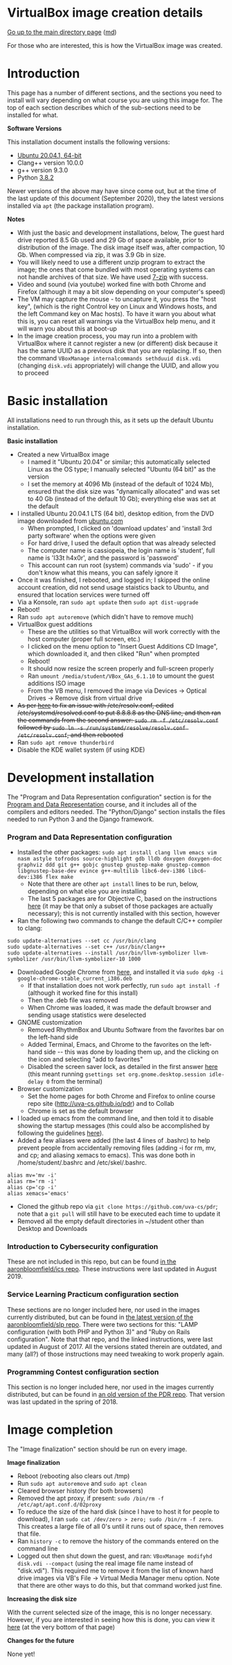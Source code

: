 VirtualBox image creation details
=================================

[Go up to the main directory page](index.html) ([md](index.md))

For those who are interested, this is how the VirtualBox image was created.

# Introduction

This page has a number of different sections, and the sections you need to install will vary depending on what course you are using this image for.  The top of each section describes which of the sub-sections need to be installed for what.

**Software Versions**

This installation document installs the following versions:

- [Ubuntu 20.04.1, 64-bit](http://ubuntu.com)
- Clang++ version 10.0.0
- g++ version 9.3.0
- Python [3.8.2](http://packages.ubuntu.com/xenial/python3)

Newer versions of the above may have since come out, but at the time of the last update of this document (September 2020), they the latest versions installed via `apt` (the package installation program).

**Notes**

- With just the basic and development installations, below, The guest hard drive reported 8.5 Gb used and 29 Gb of space available, prior to distribution of the image.  The disk image itself was, after compaction, 10 Gb.  When compressed via zip, it was 3.9 Gb in size.
- You will likely need to use a different unzip program to extract the image; the ones that come bundled with most operating systems can not handle archives of that size.  We have used [7-zip](http://www.7-zip.org/) with success.
- Video and sound (via youtube) worked fine with both Chrome and Firefox (although it may a bit slow depending on your computer's speed)
- The VM may capture the mouse - to uncapture it, you press the "host key", (which is the right Control key on Linux and Windows hosts, and the left Command key on Mac hosts).  To have it warn you about what this is, you can reset all warnings via the VirtualBox help menu, and it will warn you about this at boot-up
- In the image creation process, you may run into a problem with VirtualBox where it cannot register a new (or different) disk because it has the same UUID as a previous disk that you are replacing.  If so, then the command `VBoxManage internalcommands sethduuid disk.vdi` (changing `disk.vdi` appropriately) will change the UUID, and allow you to proceed

# Basic installation

All installations need to run through this, as it sets up the default Ubuntu installation.

**Basic installation**

- Created a new VirtualBox image
    - I named it "Ubuntu 20.04" or similar; this automatically selected Linux as the OS type; I manually selected "Ubuntu (64 bit)" as the version
    - I set the memory at 4096 Mb (instead of the default of 1024 Mb), ensured that the disk size was "dynamically allocated" and was set to 40 Gb (instead of the default 10 Gb); everything else was set at the default
- I installed Ubuntu 20.04.1 LTS (64 bit), desktop edition, from the DVD image downloaded from [ubuntu.com](https://www.ubuntu.com)
    - When prompted, I clicked on 'download updates' and 'install 3rd party software' when the options were given
    - For hard drive, I used the default option that was already selected
    - The computer name is cassiopeia, the login name is 'student', full name is 'l33t h4x0r', and the password is 'password'
    - This account can run root (system) commands via 'sudo' - if you don't know what this means, you can safely ignore it
- Once it was finished, I rebooted, and logged in; I skipped the online account creation, did not send usage staistics back to Ubuntu, and ensured that location services were turned off
- Via a Konsole, ran `sudo apt update` then `sudo apt dist-upgrade`
- Reboot!
- Ran `sudo apt autoremove` (which didn't have to remove much)
- VirtualBox guest additions
    - These are the utilities so that VirtualBox will work correctly with the host computer (proper full screen, etc.)
    - I clicked on the menu option to "Insert Guest Additions CD Image", which downloaded it, and then cliked "Run" when prompted
    - Reboot!
	- It should now resize the screen properly and full-screen properly
	- Ran `umount /media/student/VBox_GAs_6.1.10` to umount the guest additions ISO image
	- From the VB menu, I removed the image via Devices -> Optical Drives -> Remove disk from virtual drive
- ~~As per [here](https://askubuntu.com/questions/973017/wrong-nameserver-set-by-resolvconf-and-networkmanager) to fix an issue with /etc/resolv.conf, edited /etc/systemd/resolved.conf to put 8.8.8.8 as the DNS line, and then ran the commands from the second answer: `sudo rm -f /etc/resolv.conf` followed by `sudo ln -s /run/systemd/resolve/resolv.conf /etc/resolv.conf`, and then rebooted~~
- Ran `sudo apt remove thunderbird`
- Disable the KDE wallet system (if using KDE)

# Development installation

The "Program and Data Representation configuration" section is for the [Program and Data Representation](http://uva-cs.github.io/pdr) course, and it includes all of the compilers and editors needed.  The "Python/Django" section installs the files needed to run Python 3 and the Django framework.

### Program and Data Representation configuration

- Installed the other packages: `sudo apt install clang llvm emacs vim nasm astyle tofrodos source-highlight gdb lldb doxygen doxygen-doc graphviz ddd git g++ gobjc gnustep gnustep-make gnustep-common libgnustep-base-dev evince g++-multilib libc6-dev-i386 libc6-dev:i386 flex make`
    - Note that there are other `apt install` lines to be run, below, depending on what else you are installing
	- The last 5 packages are for Objective C, based on the instructions [here](http://www.fatvat.co.uk/2010/04/getting-started-with-objective-c-on.html) (it may be that only a subset of those packages are actually necessary); this is not currently installed with this section, however
- Ran the following two commands to change the default C/C++ compiler to clang:
```
sudo update-alternatives --set cc /usr/bin/clang
sudo update-alternatives --set c++ /usr/bin/clang++
sudo update-alternatives --install /usr/bin/llvm-symbolizer llvm-symbolizer /usr/bin/llvm-symbolizer-10 1000
```
- Downloaded Google Chrome from [here](https://www.google.com/chrome/browser/desktop/index.html), and installed it via `sudo dpkg -i google-chrome-stable_current_i386.deb`
    - If that installation does not work perfectly, run `sudo apt install -f` (although it worked fine for this install)
    - Then the .deb file was removed
	- When Chrome was loaded, it was made the default browser and sending usage statistics were deselected
- GNOME customization
    - Removed RhythmBox and Ubuntu Software from the favorites bar on the left-hand side
    - Added Terminal, Emacs, and Chrome to the favorites on the left-hand side -- this was done by loading them up, and the clicking on the icon and selecting "add to favorites"
	- Disabled the screen saver lock, as detailed in the first answer [here](https://stackoverflow.com/questions/28281077/how-do-i-disable-the-gnome-desktop-screen-lock) (this meant running `gsettings set org.gnome.desktop.session idle-delay 0` from the terminal)
- Browser customization
    - Set the home pages for both Chrome and Firefox to online course repo site (http://uva-cs.github.io/pdr) and to Collab
    - Chrome is set as the default browser
- I loaded up emacs from the command line, and then told it to disable showing the startup messages (this could also be accomplished by following the guidelines [here](http://xenon.stanford.edu/~manku/dotemacs.html)).
- Added a few aliases were added (the last 4 lines of .bashrc) to help prevent people from accidentally removing files (adding -i for rm, mv, and cp; and aliasing xemacs to emacs).  This was done both in /home/student/.bashrc and /etc/skel/.bashrc.
```
alias mv='mv -i'
alias rm='rm -i'
alias cp='cp -i'
alias xemacs='emacs'
```
- Cloned the github repo via `git clone https://github.com/uva-cs/pdr`; note that a `git pull` will still have to be executed each time to update it
- Removed all the empty default directories in ~/student other than Desktop and Downloads

### Introduction to Cybersecurity configuration

These are not included in this repo, but can be found [in the aaronbloomfield/ics repo](https://github.com/aaronbloomfield/ics/blob/master/docs/vb-image-details.md#introduction-to-cybersecurity-configuration).  These instructions were last updated in August 2019.

### Service Learning Practicum configuration section

These sections are no longer included here, nor used in the images currently distributed, but can be found in [the latest version of the aaronbloomfield/slp repo](https://github.com/aaronbloomfield/slp/blob/master/docs/virtualbox-image-details.md#development-installation).  There were two sections for this: "LAMP configuration (with both PHP and Python 3)" and "Ruby on Rails configuration".  Note that that repo, and the linked instructions, were last updated in August of 2017.  All the versions stated therein are outdated, and many (all?) of those instructions may need tweaking to work properly again.


### Programming Contest configuration section

This section is no longer included here, nor used in the images currently distributed, but can be found in [an old version of the PDR repo](https://github.com/uva-cs/pdr/blob/2019-spring/tutorials/01-intro-unix/vb-image-details.md#programming-contest-configuration-sections).  That version was last updated in the spring of 2018.

# Image completion

The "Image finalization" section should be run on every image.

**Image finalization**

- Reboot (rebooting also clears out /tmp)
- Run `sudo apt autoremove` and `sudo apt clean`
- Cleared browser history (for both browsers)
- Removed the apt proxy, if present: `sudo /bin/rm -f /etc/apt/apt.conf.d/02proxy`
- To reduce the size of the hard disk (since I have to host it for people to download), I ran `sudo cat /dev/zero > zero; sudo /bin/rm -f zero`.  This creates a large file of all 0's until it runs out of space, then removes that file.
- Ran `history -c` to remove the history of the commands entered on the command line
- Logged out then shut down the guest, and ran: `VBoxManage modifyhd disk.vdi --compact` (using the real image file name instead of "disk.vdi").  This required me to remove it from the list of known hard drive images via VB's File -> Virtual Media Manager menu option.  Note that there are other ways to do this, but that command worked just fine.

**Increasing the disk size**

With the current selected size of the image, this is no longer necessary.  However, if you are interested in seeing how this is done, you can view it [here](https://github.com/uva-cs/pdr/blob/2020-spring/tutorials/01-intro-unix/vb-image-details.md) (at the very bottom of that page)


**Changes for the future**

None yet!

